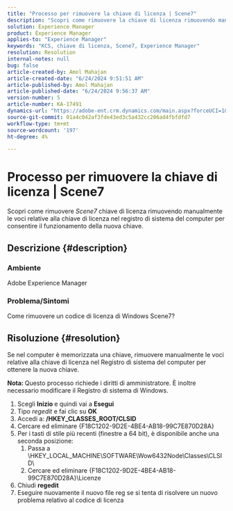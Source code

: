```yaml
---
title: "Processo per rimuovere la chiave di licenza | Scene7"
description: "Scopri come rimuovere la chiave di licenza rimuovendo manualmente le voci relative alla chiave di licenza nel Registro di sistema del computer per far funzionare la nuova chiave."
solution: Experience Manager
product: Experience Manager
applies-to: "Experience Manager"
keywords: "KCS, chiave di licenza, Scene7, Experience Manager"
resolution: Resolution
internal-notes: null
bug: false
article-created-by: Amol Mahajan
article-created-date: "6/24/2024 9:51:51 AM"
article-published-by: Amol Mahajan
article-published-date: "6/24/2024 9:56:37 AM"
version-number: 5
article-number: KA-17491
dynamics-url: "https://adobe-ent.crm.dynamics.com/main.aspx?forceUCI=1&pagetype=entityrecord&etn=knowledgearticle&id=7ea2d65e-0f32-ef11-840a-6045bd02de5c"
source-git-commit: 01a4c042af3fde43ed3c5a432cc206ad4fbfdfd7
workflow-type: tm+mt
source-wordcount: '197'
ht-degree: 4%

---
```


# Processo per rimuovere la chiave di licenza | Scene7


Scopri come rimuovere *Scene7* chiave di licenza rimuovendo manualmente le voci relative alla chiave di licenza nel registro di sistema del computer per consentire il funzionamento della nuova chiave.

## Descrizione {#description}


### <b>Ambiente</b>

Adobe Experience Manager



### <b>Problema/Sintomi</b>

Come rimuovere un codice di licenza di Windows Scene7?


## Risoluzione {#resolution}


Se nel computer è memorizzata una chiave, rimuovere manualmente le voci relative alla chiave di licenza nel Registro di sistema del computer per ottenere la nuova chiave.

<b>Nota: </b>Questo processo richiede i diritti di amministratore. È inoltre necessario modificare il Registro di sistema di Windows.

1. Scegli <b>Inizio </b>e quindi vai a <b>Esegui</b>
2. Tipo *regedit* e fai clic su <b>OK</b>
3. Accedi a: <b>/HKEY_CLASSES_ROOT/CLSID</b>
4. Cercare ed eliminare {F18C1202-9D2E-4BE4-AB18-99C7E870D28A}
5. Per i tasti di stile più recenti (finestre a 64 bit), è disponibile anche una seconda posizione:
   1. Passa a \HKEY_LOCAL_MACHINE\SOFTWARE\Wow6432Node\Classes\CLSID\
   2. Cercare ed eliminare {F18C1202-9D2E-4BE4-AB18-99C7E870D28A}\Licenze
6. Chiudi <b>regedit</b>
7. Eseguire nuovamente il nuovo file reg se si tenta di risolvere un nuovo problema relativo al codice di licenza

